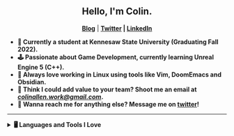 <h2 align="center"> Hello, I'm Colin.</h2>
<p align="center">
  <a href=""><b>Blog</b></a> | 
  <a href=""><b>Twitter</a> |
  <a href=""><b>LinkedIn</a>
</p>

- 🏫 Currently a student at Kennesaw State University (Graduating Fall 2022).
- 🕹️ Passionate about Game Development, currently learning Unreal Engine 5 (C++).
- 🐧 Always love working in Linux using tools like Vim, DoomEmacs and Obsidian.
- 💼 Think I could add value to your team? Shoot me an email at *colinallen.work@gmail.com*.
- 💬 Wanna reach me for anything else? Message me on [twitter](https://twitter.com)!

----

<details>
  <summary>🖥️ Languages and Tools I Love</summary>
  <br>
  <ul>
    <li>
      <b><h4>Unreal Engine 5</h4>
      <p>LoremIpsum</p>
    </li> 
  </ul>
</details>

